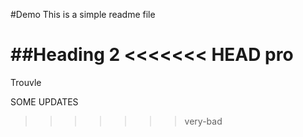 #Demo
This is a simple readme file


##Heading 2
<<<<<<< HEAD
pro
=======
Trouvle

SOME UPDATES
>>>>>>> very-bad


